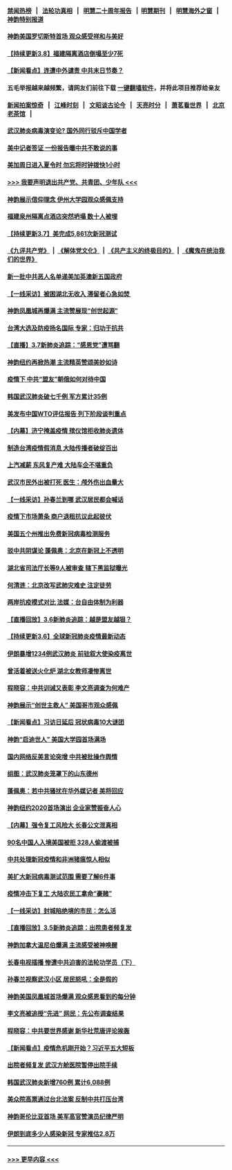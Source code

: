 #### [禁闻热榜](热点新闻.md?=0)  &nbsp;&nbsp;|&nbsp;&nbsp; [法轮功真相](https://github.com/gfw-breaker/truth/blob/master/README.md?=0) &nbsp;&nbsp;|&nbsp;&nbsp; [明慧二十周年报告](https://github.com/gfw-breaker/mh-reports/blob/master/README.md?=0) &nbsp;&nbsp;|&nbsp;&nbsp;[明慧期刊](https://github.com/gfw-breaker/mh-qikan) &nbsp;&nbsp;|&nbsp;&nbsp; [明慧海外之窗](https://github.com/gfw-breaker/mh-news/blob/master/README.md?=0) &nbsp;&nbsp;|&nbsp;&nbsp; [神韵特别报道](https://github.com/gfw-breaker/mh-news/blob/master/shenyun.md?=0)
#### [神韵美国罗切斯特首场 观众感受祥和与美好](../pages/nf4514/n11924079.md?t=03081603) 
#### [【持续更新3.8】福建隔离酒店倒塌至少7死](../pages/nf4514/n11923562.md?t=03081603) 
#### [【新闻看点】连遭中外谴责 中共末日节奏？](../pages/nf4514/n11923402.md?t=03081603) 
#### 五毛举报越来越频繁，请网友们前往下载 [一键翻墙软件](https://github.com/gfw-breaker/ssr-accounts)，并将此项目推荐给亲友
#### [新闻拍案惊奇](https://github.com/gfw-breaker/banned-news/blob/master/pages/link4.md) &nbsp;&nbsp;|&nbsp;&nbsp; [江峰时刻](https://github.com/gfw-breaker/banned-news/blob/master/pages/link4.md) &nbsp;&nbsp;|&nbsp;&nbsp; [文昭谈古论今](https://github.com/gfw-breaker/banned-news/blob/master/pages/link4.md) &nbsp;&nbsp;|&nbsp;&nbsp; [天亮时分](https://github.com/gfw-breaker/banned-news/blob/master/pages/link4.md) &nbsp;&nbsp;|&nbsp;&nbsp; [萧茗看世界](https://github.com/gfw-breaker/banned-news/blob/master/pages/link4.md) &nbsp;&nbsp;|&nbsp;&nbsp; [北京老茶馆](https://github.com/gfw-breaker/banned-news/blob/master/pages/link4.md) &nbsp;&nbsp;|&nbsp;&nbsp; 
#### [武汉肺炎病毒演变论? 国外同行驳斥中国学者](../pages/nf4514/n11923064.md?t=03081603) 
#### [美中记者签证 一份报告曝中共不敢说的事](../pages/nf4514/n11923242.md?t=03081603) 
#### [美加周日进入夏令时 勿忘将时钟拨快1小时](../pages/nf4514/n11923222.md?t=03081603) 
#### [>>> 我要声明退出共产党、共青团、少年队 <<<](https://github.com/begood0513/goodnews/blob/master/quit/letter.md) 
#### [神韵展示信仰理念 伊州大学园观众感佩支持](../pages/nf4514/n11922960.md?t=03081603) 
#### [福建泉州隔离点酒店突然坍塌 数十人被埋](../pages/nf4514/n11922826.md?t=03081603) 
#### [【持续更新3.7】美完成5,861次新冠测试](../pages/nf4514/n11921647.md?t=03081603) 
#### [《九评共产党》](https://github.com/begood0513/9ping.md/blob/master/README.md) &nbsp;|&nbsp; [《解体党文化》](../../../../jtdwh.md/blob/master/README.md)  &nbsp;|&nbsp; [《共产主义的终极目的》](../../../../gczydzjmd.md/blob/master/README.md) &nbsp;|&nbsp; [《魔鬼在统治我们的世界》](../../../../mgztzwmdsj.md/blob/master/README.md) 
#### [新一批中共恶人名单递美加英澳新五国政府](../pages/nf4514/n11922727.md?t=03081603) 
#### [【一线采访】被困湖北无收入 滞留者心急如焚 ](../pages/nf4514/n11922709.md?t=03081603) 
#### [神韵凤凰城再爆满 主流赞展现“创世起源”](../pages/nf4514/n11922623.md?t=03081603) 
#### [台湾大选及防疫扬名国际 专家：归功于抗共](../pages/nf4514/n11921955.md?t=03081603) 
#### [【直播】3.7新肺炎追踪：“感恩党”遭骂翻](../pages/nf4514/n11922690.md?t=03081603) 
#### [神韵纽约再掀热潮 主流精英赞颂美妙如诗](../pages/nf4514/n11922110.md?t=03081603) 
#### [疫情下 中共“盟友”朝俄如何对待中国](../pages/nf4514/n11921717.md?t=03081603) 
#### [韩国武汉肺炎破七千例 军方累计35例](../pages/nf4514/n11922051.md?t=03081603) 
#### [美发布中国WTO评估报告 列下阶段谈判重点](../pages/nf4514/n11921572.md?t=03081603) 
#### [【内幕】济宁掩盖疫情 殡仪馆拒收肺炎遗体](../pages/nf4514/n11917871.md?t=03081603) 
#### [制造台湾疫情假消息 大陆传播者破绽百出](../pages/nf4514/n11921050.md?t=03081603) 
#### [上汽减薪 东风复产难 大陆车企不堪重负](../pages/nf4514/n11921202.md?t=03081603) 
#### [武汉市民外出被打死 医生：颅外伤出血量大](../pages/nf4514/n11921303.md?t=03081603) 
#### [【一线采访】孙春兰到哪 武汉居民都会喊话](../pages/nf4514/n11920952.md?t=03081603) 
#### [疫情下市场萧条 商户退租抗议此起彼伏](../pages/nf4514/n11921021.md?t=03081603) 
#### [美国五个州推出免费新冠病毒检测服务](../pages/nf4514/n11921001.md?t=03081603) 
#### [驳中共阴谋论 蓬佩奥：北京在新冠上不透明](../pages/nf4514/n11920846.md?t=03081603) 
#### [湖北省司法厅长等9人被审查 辖下黑监狱曝光](../pages/nf4514/n11920395.md?t=03081603) 
#### [何清涟：北京改写武肺灾难史 注定徒劳](../pages/nf4514/n11920883.md?t=03081603) 
#### [两岸抗疫模式对比 法媒：台自由体制为利器](../pages/nf4514/n11920617.md?t=03081603) 
#### [【直播回放】3.6新肺炎追踪：越是盟友越狠？](../pages/nf4514/n11920274.md?t=03081603) 
#### [【持续更新3.6】全球新冠肺炎疫情最新动态](../pages/nf4514/n11919043.md?t=03081603) 
#### [伊朗暴增1234例武汉肺炎 前驻叙大使染疫离世](../pages/nf4514/n11919807.md?t=03081603) 
#### [曾活着被送火化炉 湖北女教师凄惨离世](../pages/nf4514/n11917920.md?t=03081603) 
#### [程晓容：中共训诫又表彰 李文亮调查为何难产](../pages/nf4514/n11919652.md?t=03081603) 
#### [神韵展示“创世主救人” 美国哥市观众感佩](../pages/nf4514/n11919395.md?t=03081603) 
#### [【新闻看点】习访日延后 冠状病毒10大谜团](../pages/nf4514/n11918067.md?t=03081603) 
#### [神韵“启迪世人” 美国大学园首场满场](../pages/nf4514/n11919463.md?t=03081603) 
#### [国内网络反美言论突增 中共被批操作舆情](../pages/nf4514/n11919024.md?t=03081603) 
#### [组图：武汉肺炎笼罩下的山东德州](../pages/nf4514/n11918589.md?t=03081603) 
#### [蓬佩奥：若中共骚扰在华外媒记者 美将回应](../pages/nf4514/n11918836.md?t=03081603) 
#### [神韵纽约2020首场演出 企业家赞振奋人心](../pages/nf4514/n11918762.md?t=03081603) 
#### [【内幕】强令复工风险大 长春公文泄真相](../pages/nf4514/n11915640.md?t=03081603) 
#### [90名中国人入境美国被拒 328人偷渡被捕](../pages/nf4514/n11918378.md?t=03081603) 
#### [中共处理新冠疫情和非洲猪瘟惊人相似](../pages/nf4514/n11918081.md?t=03081603) 
#### [美扩大新冠病毒测试范围 需要了解6件事](../pages/nf4514/n11917886.md?t=03081603) 
#### [疫情冲击下复工 大陆农民工拿命“豪赌”](../pages/nf4514/n11917863.md?t=03081603) 
#### [【一线采访】封城陷绝境的市民：怎么活](../pages/nf4514/n11917765.md?t=03081603) 
#### [【直播回放】3.5新肺炎追踪：出院患者频复发](../pages/nf4514/n11917459.md?t=03081603) 
#### [神韵加拿大温尼伯爆满 主流感受被神唤醒](../pages/nf4514/n11917492.md?t=03081603) 
#### [长春电视插播 惨遭中共迫害的法轮功学员（下）](../pages/nf4514/n11900218.md?t=03081603) 
#### [孙春兰视察武汉小区 居民怒吼：全是假的](../pages/nf4514/n11916833.md?t=03081603) 
#### [神韵美国凤凰城首场爆满 观众感恩看到的每分钟](../pages/nf4514/n11917165.md?t=03081603) 
#### [李文亮被追授“先进” 网民：先公布调查结果](../pages/nf4514/n11916903.md?t=03081603) 
#### [程晓容：中共要世界感谢 新华社荒唐评论挨轰](../pages/nf4514/n11916222.md?t=03081603) 
#### [【新闻看点】疫情危机刚开始？习近平五大短板](../pages/nf4514/n11915146.md?t=03081603) 
#### [出院者频复发 武汉方舱医院暂停出院手续](../pages/nf4514/n11915322.md?t=03081603) 
#### [韩国武汉肺炎新增760例 累计6,088例](../pages/nf4514/n11916869.md?t=03081603) 
#### [美众院高票通过台北法案 反制中共打压台湾](../pages/nf4514/n11915911.md?t=03081603) 
#### [神韵哥伦比亚首场 美军高官赞演员纪律严明](../pages/nf4514/n11916480.md?t=03081603) 
#### [伊朗到底多少人感染新冠 专家推估2.8万](../pages/nf4514/n11916156.md?t=03081603) 

----
#### [ >>> 更早内容 <<< ](../indexes/nf4514-earlier.md)
